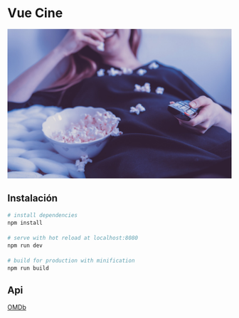 # Vue Cine

![Project Image](/img/vue-cine.jpeg)

## Instalación

```bash
# install dependencies
npm install

# serve with hot reload at localhost:8080
npm run dev

# build for production with minification
npm run build
```

## Api

[OMDb](http://www.omdbapi.com/)
